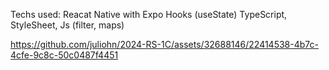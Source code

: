 Techs used:
Reacat Native with Expo
Hooks  (useState)
TypeScript,
StyleSheet,
Js (filter, maps)


https://github.com/juliohn/2024-RS-1C/assets/32688146/22414538-4b7c-4cfe-9c8c-50c0487f4451

